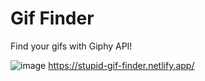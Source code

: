 # Gif Finder

Find your gifs with Giphy API!

![image](https://user-images.githubusercontent.com/73798322/203617591-d0036253-c562-4234-8213-47eb2733057a.png)
https://stupid-gif-finder.netlify.app/
